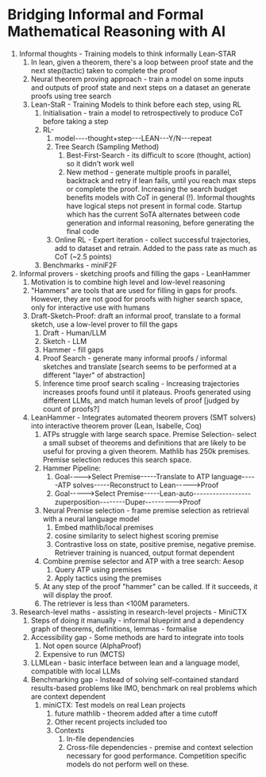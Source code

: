 # Bridging Informal and Formal Mathematical Reasoning with AI

  

1.  Informal thoughts - Training models to think informally Lean-STAR
    1.  In lean, given a theorem, there's a loop between proof state and the next step(tactic) taken to complete the proof
    2.  Neural theorem proving approach - train a model on some inputs and outputs of proof state and next steps on a dataset an generate proofs using tree search
    3.  Lean-StaR - Training Models to think before each step, using RL
        1.  Initialisation - train a model to retrospectively to produce CoT before taking a step
        2.  RL-
            1.  model----thought+step---LEAN---Y/N---repeat
            2.  Tree Search (Sampling Method)
                1.  Best-First-Search - its difficult to score (thought, action) so it didn't work well
                2.  New method - generate multiple proofs in parallel, backtrack and retry if lean fails, until you reach max steps or complete the proof. Increasing the search budget benefits models with CoT in general (!). Informal thoughts have logical steps not present in formal code. Startup which has the current SoTA alternates between code generation and informal reasoning, before generating the final code
            3.  Online RL - Expert iteration - collect successful trajectories, add to dataset and retrain. Added to the pass rate as much as CoT (~2.5 points)
        3.  Benchmarks - miniF2F
2.  Informal provers - sketching proofs and filling the gaps - LeanHammer
    1.  Motivation is to combine high level and low-level reasoning
    2.  "Hammers" are tools that are used for filling in gaps for proofs. However, they are not good for proofs with higher search space, only for interactive use with humans
    3.  Draft-Sketch-Proof: draft an informal proof, translate to a formal sketch, use a low-level prover to fill the gaps
        1.  Draft - Human/LLM
        2.  Sketch - LLM
        3.  Hammer - fill gaps
        4.  Proof Search - generate many informal proofs / informal sketches and translate \[search seems to be performed at a different "layer" of abstraction\]
        5.  Inference time proof search scaling - Increasing trajectories increases proofs found until it plateaus. Proofs generated using different LLMs, and match human levels of proof \[judged by count of proofs?\]
    4.  LeanHammer - Integrates automated theorem provers (SMT solvers) into interactive theorem prover (Lean, Isabelle, Coq)
        1.  ATPs struggle with large search space. Premise Selection- select a small subset of theorems and definitions that are likely to be useful for proving a given theorem. Mathlib has 250k premises. Premise selection reduces this search space.
        2.  Hammer Pipeline:
            1.  Goal---->Select Premise-----Translate to ATP language-----ATP solves-----Reconstruct to Lean----->Proof
            2.  Goal----->Select Premise-----Lean-auto------------------zuperposition--------Duper--------->Proof
        3.  Neural Premise selection - frame premise selection as retrieval with a neural language model
            1.  Embed mathlib/local premises
            2.  cosine similarity to select highest scoring premise
            3.  Contrastive loss on state, positive premise, negative premise. Retriever training is nuanced, output format dependent
        4.  Combine premise selector and ATP with a tree search: Aesop
            1.  Query ATP using premises
            2.  Apply tactics using the premises
        5.  At any step of the proof "hammer" can be called. If it succeeds, it will display the proof.
        6.  The retriever is less than <100M parameters.
3.  Research-level maths - assisting in research-level projects - MiniCTX
    1.  Steps of doing it manually - informal blueprint and a dependency graph of theorems, definitions, lemmas - formalise
    2.  Accessibility gap - Some methods are hard to integrate into tools
        1.  Not open source (AlphaProof)
        2.  Expensive to run (MCTS)
    3.  LLMLean - basic interface between lean and a language model, compatible with local LLMs
    4.  Benchmarking gap - Instead of solving self-contained standard results-based problems like IMO, benchmark on real problems which are context dependent
        1.  miniCTX: Test models on real Lean projects
            1.  future mathlib - theorem added after a time cutoff
            2.  Other recent projects included too
            3.  Contexts
                1.  In-file dependencies
                2.  Cross-file dependencies - premise and context selection necessary for good performance. Competition specific models do not perform well on these.